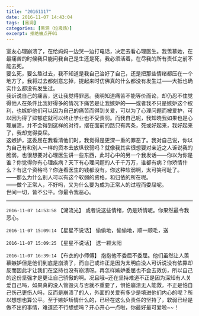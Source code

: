 ```yaml
---
title: "20161117"
date: 2016-11-07 14:43:04
tags: [黑洞]
categories: [黑洞（垃圾场）]
excerpt: 拒绝被点开01
---
```


<p dir="ltr"  >室友心理崩溃了，在给妈妈一边哭一边打电话，决定去看心理医生。我羡慕她，在最痛苦的时候我只能问我自己是生还是死，我必须活着，在尽我的所有责任之前不能去死。<br />要么死，要么熬过去，我不知道是我自己治好了自己，还是把那些情绪都压在一个地方了。我将过去都刻意忘掉，提起来时仿佛真的什么都没有发生过——大抵也确实什么都没有发生过。<br />我诉说自己的痛苦，这让我觉得罪恶。我明知道痛苦不能等价而论，却仍忍不住觉得他人在条件比我好得多的情况下痛苦是让我嫉妒的——或者我不只是嫉妒这个权利，也嫉妒他们可以因为自己的痛苦而得到关爱，可以为了心理问题而被爱护，可以因为得了抑郁症就可以终止学业也不受责罚。而我自己呢，我知晓我如果也是心理崩溃，并不会得到这样的对待，摆在面前的路只有两条，死或好起来，我好起来了，我却觉得委屈。<br />这嫉妒，这委屈在我看清他们时，我觉得是更深一重的罪恶了。我对自己说，你以为自己有和别人一样的资本去放纵软弱吗？就像我其实很想要对亲近之人诉说我的脆弱，也很想要对心理医生讲一些东西，此时心中的另一个我发话——你以为你是谁？你觉得你有心理疾病？天下有心理问题的人千千万万，谁都有病？你矫情什么？有这个资格吗？你连看医生的钱都没有。你这种软弱啊，太可笑可耻了。<br />——那么为什么别人可以有这个软弱的资格，和归依的所在呢。<br />——做个正常人，不好吗，又为什么要为成为正常人的过程而委屈呢。<br />世间一切，皆不公平。你最令我恶心。</p>

<!-- more -->

---

`2016-11-07 14:53:58` 【溯流光】 或者说这些情绪，仍是矫情呢。你果然最令我恶心。

`2016-11-07 15:09:14` 【星星不说话】 偷偷地，偷偷地，顺一顺毛，送

`2016-11-07 15:09:25` 【星星不说话】 送一颗太阳

`2016-11-07 16:39:14` 【布衣的小师傅】 抱抱他不委屈不委屈。他们虽然让人羡慕嫉妒但是他们到底是崩溃了，而自己或许正是因为太明白没人可诉说没有依靠却反而因此才让我们在坚持也没有崩溃呀。再怎样嫉妒委屈也不会去效仿，所以自己的这份坚强才是更让自己骄傲的啊。况且哦~还在坚持难道不正是因为深知有人关爱自己吗，如果真的没人管毁灭与否就不重要了，惧怕崩溃无人能救，不正是怕自己伤己更伤人吗，反而是崩溃了的人，外面的关爱有多少是填进他们内心的呢？所以想想也算公平。至于嫉妒矫情什么的，已经在这么负责任的坚持了，软弱已经是做不出的事情，难道还不行想想吗？开心开心一点啦，你最好最可爱啦~~！

